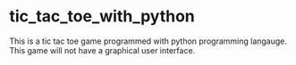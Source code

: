 # tic_tac_toe_with_python
This is a tic tac toe game programmed with python programming langauge.
This game will not have a graphical user interface.
